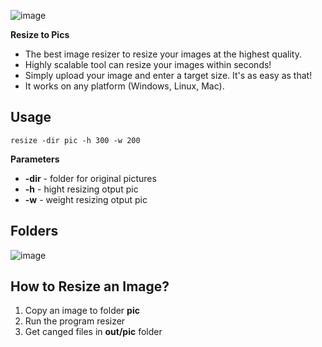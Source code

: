 ![image](https://github.com/Gitart/resizer/assets/3950155/8895645d-6429-4939-834a-31f07043dd1c)

**Resize to Pics**

* The best image resizer to resize your images at the highest quality.  
* Highly scalable tool can resize your images within seconds!
* Simply upload your image and enter a target size. It's as easy as that!
* It works on any platform (Windows, Linux, Mac).


## Usage
```    
resize -dir pic -h 300 -w 200
```

**Parameters**
* **-dir** - folder for original pictures
* **-h** - hight resizing otput pic
* **-w** - weight resizing otput pic

## Folders
![image](https://github.com/Gitart/resizer/assets/3950155/ee296d4b-17ca-4a6a-88bc-763620df6000)

## How to Resize an Image?
1. Copy an image to folder **pic**
2. Run the program resizer
3. Get canged files in **out/pic** folder
